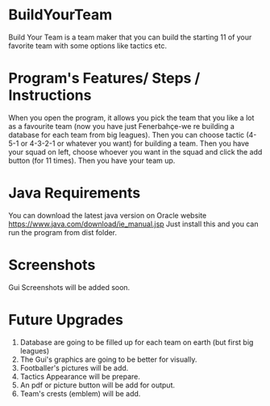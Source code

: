 # BuildYourTeam
Build Your Team is a team maker that you can build the starting 11 of your favorite team with some options like tactics etc.
# Program's Features/ Steps / Instructions
When you open the program, it allows you pick the team that you like a lot as a favourite team (now you have just Fenerbahçe-we re building a database for each team from big leagues). Then you can choose tactic (4-5-1 or 4-3-2-1 or whatever you want) for building a team. Then you have your squad on left, choose whoever you want in the squad and click the add button (for 11 times). Then you have your team up. 
# Java Requirements
You can download the latest java version on Oracle website
https://www.java.com/download/ie_manual.jsp
Just install this and you can run the program from dist folder.
# Screenshots
Gui Screenshots will be added soon.
# Future Upgrades
1) Database are going to be filled up for each team on earth (but first big leagues)
2) The Gui's graphics are going to be better for visually.
3) Footballer's pictures will be add.
4) Tactics Appearance will be prepare.
5) An pdf or picture button will be add for output.
6) Team's crests (emblem) will be add.
